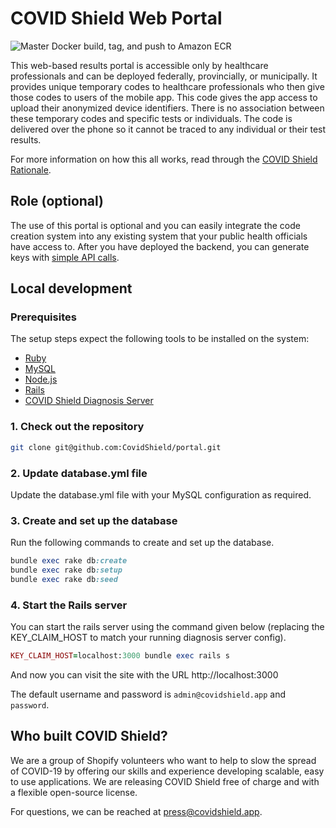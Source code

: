# COVID Shield Web Portal

![Master Docker build, tag, and push to Amazon ECR](https://github.com/CovidShield/portal/workflows/Master%20Docker%20build,%20tag,%20and%20push%20to%20Amazon%20ECR/badge.svg)

This web-based results portal is accessible only by healthcare professionals and can be deployed federally, provincially, or municipally. It provides unique temporary codes to healthcare professionals who then give those codes to users of the mobile app. This code gives the app access to upload their anonymized device identifiers. There is no association between these temporary codes and specific tests or individuals. The code is delivered over the phone so it cannot be traced to any individual or their test results.

For more information on how this all works, read through the [COVID Shield Rationale](https://github.com/CovidShield/rationale).

## Role (optional)

The use of this portal is optional and you can easily integrate the code creation system into any existing system that your public health officials have access to. After you have deployed the backend, you can generate keys with [simple API calls](https://github.com/CovidShield/backend/tree/master/examples/new-key-claim).

## Local development

### Prerequisites

The setup steps expect the following tools to be installed on the system:

- [Ruby](https://guides.rubyonrails.org/getting_started.html#installing-ruby)
- [MySQL](https://dev.mysql.com/doc/mysql-installation-excerpt/5.7/en/)
- [Node.js](https://guides.rubyonrails.org/getting_started.html#installing-node-js-and-yarn)
- [Rails](https://guides.rubyonrails.org/getting_started.html#creating-a-new-rails-project-installing-rails-installing-rails)
- [COVID Shield Diagnosis Server](https://github.com/CovidShield/backend)

### 1. Check out the repository

```bash
git clone git@github.com:CovidShield/portal.git
```

### 2. Update database.yml file

Update the database.yml file with your MySQL configuration as required.

### 3. Create and set up the database

Run the following commands to create and set up the database.

```ruby
bundle exec rake db:create
bundle exec rake db:setup
bundle exec rake db:seed
```

### 4. Start the Rails server

You can start the rails server using the command given below (replacing the KEY_CLAIM_HOST to match your running diagnosis server config).

```ruby
KEY_CLAIM_HOST=localhost:3000 bundle exec rails s
```

And now you can visit the site with the URL http://localhost:3000

The default username and password is `admin@covidshield.app` and `password`.

## Who built COVID Shield?

We are a group of Shopify volunteers who want to help to slow the spread of COVID-19 by offering our
skills and experience developing scalable, easy to use applications. We are releasing COVID Shield
free of charge and with a flexible open-source license.

For questions, we can be reached at <press@covidshield.app>.
